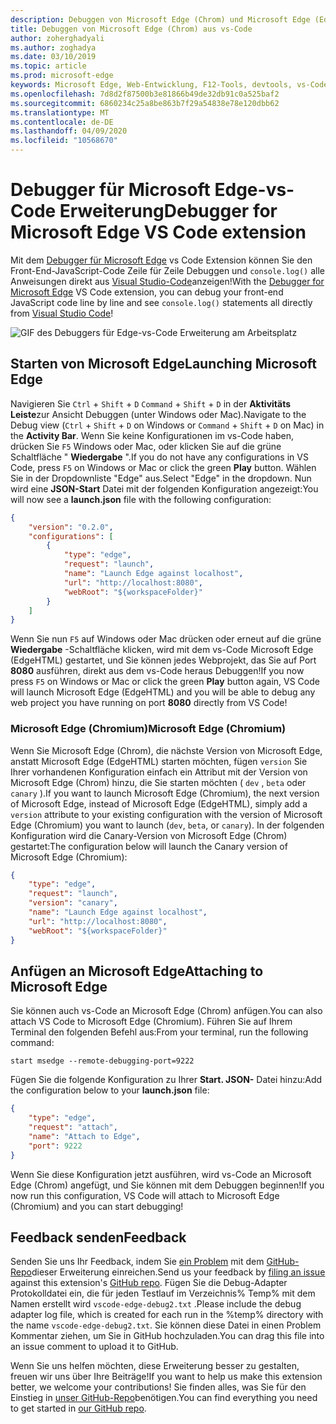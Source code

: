 ```yaml
---
description: Debuggen von Microsoft Edge (Chrom) und Microsoft Edge (EdgeHTML) aus vs-Code
title: Debuggen von Microsoft Edge (Chrom) aus vs-Code
author: zoherghadyali
ms.author: zoghadya
ms.date: 03/10/2019
ms.topic: article
ms.prod: microsoft-edge
keywords: Microsoft Edge, Web-Entwicklung, F12-Tools, devtools, vs-Code, Visual Studio-Code, Debugger
ms.openlocfilehash: 7d8d2f87500b3e81866b49de32db91c0a525baf2
ms.sourcegitcommit: 6860234c25a8be863b7f29a54838e78e120dbb62
ms.translationtype: MT
ms.contentlocale: de-DE
ms.lasthandoff: 04/09/2020
ms.locfileid: "10568670"
---
```

# <span data-ttu-id="4de27-104">Debugger für Microsoft Edge-vs-Code Erweiterung</span><span class="sxs-lookup"><span data-stu-id="4de27-104">Debugger for Microsoft Edge VS Code extension</span></span>

<span data-ttu-id="4de27-105">Mit dem [Debugger für Microsoft Edge](https://marketplace.visualstudio.com/items?itemName=msjsdiag.debugger-for-edge) vs Code Extension können Sie den Front-End-JavaScript-Code Zeile für Zeile Debuggen und `console.log()` alle Anweisungen direkt aus [Visual Studio-Code](https://code.visualstudio.com/)anzeigen!</span><span class="sxs-lookup"><span data-stu-id="4de27-105">With the [Debugger for Microsoft Edge](https://marketplace.visualstudio.com/items?itemName=msjsdiag.debugger-for-edge) VS Code extension, you can debug your front-end JavaScript code line by line and see `console.log()` statements all directly from [Visual Studio Code](https://code.visualstudio.com/)!</span></span>

![GIF des Debuggers für Edge-vs-Code Erweiterung am Arbeitsplatz](./media/debugger-for-edge.gif)

## <span data-ttu-id="4de27-107">Starten von Microsoft Edge</span><span class="sxs-lookup"><span data-stu-id="4de27-107">Launching Microsoft Edge</span></span>

<span data-ttu-id="4de27-108">Navigieren Sie `Ctrl`  +  `Shift`  +  `D` `Command`  +  `Shift`  +  `D` in der **Aktivitäts Leiste**zur Ansicht Debuggen (unter Windows oder Mac).</span><span class="sxs-lookup"><span data-stu-id="4de27-108">Navigate to the Debug view (`Ctrl` + `Shift` + `D` on Windows or `Command` + `Shift` + `D` on Mac) in the **Activity Bar**.</span></span> <span data-ttu-id="4de27-109">Wenn Sie keine Konfigurationen im vs-Code haben, drücken Sie `F5` Windows oder Mac, oder klicken Sie auf die grüne Schaltfläche " **Wiedergabe** ".</span><span class="sxs-lookup"><span data-stu-id="4de27-109">If you do not have any configurations in VS Code, press `F5` on Windows or Mac or click the green **Play** button.</span></span> <span data-ttu-id="4de27-110">Wählen Sie in der Dropdownliste "Edge" aus.</span><span class="sxs-lookup"><span data-stu-id="4de27-110">Select "Edge" in the dropdown.</span></span> <span data-ttu-id="4de27-111">Nun wird eine **JSON-Start** Datei mit der folgenden Konfiguration angezeigt:</span><span class="sxs-lookup"><span data-stu-id="4de27-111">You will now see a **launch.json** file with the following configuration:</span></span>

```json
{
    "version": "0.2.0",
    "configurations": [
        {
            "type": "edge",
            "request": "launch",
            "name": "Launch Edge against localhost",
            "url": "http://localhost:8080",
            "webRoot": "${workspaceFolder}"
        }
    ]
}
```

<span data-ttu-id="4de27-112">Wenn Sie nun `F5` auf Windows oder Mac drücken oder erneut auf die grüne **Wiedergabe** -Schaltfläche klicken, wird mit dem vs-Code Microsoft Edge (EdgeHTML) gestartet, und Sie können jedes Webprojekt, das Sie auf Port **8080** ausführen, direkt aus dem vs-Code heraus Debuggen!</span><span class="sxs-lookup"><span data-stu-id="4de27-112">If you now press `F5` on Windows or Mac or click the green **Play** button again, VS Code will launch Microsoft Edge (EdgeHTML) and you will be able to debug any web project you have running on port **8080** directly from VS Code!</span></span>

### <span data-ttu-id="4de27-113">Microsoft Edge (Chromium)</span><span class="sxs-lookup"><span data-stu-id="4de27-113">Microsoft Edge (Chromium)</span></span>

<span data-ttu-id="4de27-114">Wenn Sie Microsoft Edge (Chrom), die nächste Version von Microsoft Edge, anstatt Microsoft Edge (EdgeHTML) starten möchten, fügen `version` Sie Ihrer vorhandenen Konfiguration einfach ein Attribut mit der Version von Microsoft Edge (Chrom) hinzu, die Sie starten möchten ( `dev` , `beta` oder `canary` ).</span><span class="sxs-lookup"><span data-stu-id="4de27-114">If you want to launch Microsoft Edge (Chromium), the next version of Microsoft Edge, instead of Microsoft Edge (EdgeHTML), simply add a `version` attribute to your existing configuration with the version of Microsoft Edge (Chromium) you want to launch (`dev`, `beta`, or `canary`).</span></span> <span data-ttu-id="4de27-115">In der folgenden Konfiguration wird die Canary-Version von Microsoft Edge (Chrom) gestartet:</span><span class="sxs-lookup"><span data-stu-id="4de27-115">The configuration below will launch the Canary version of Microsoft Edge (Chromium):</span></span>

```json
{
    "type": "edge",
    "request": "launch",
    "version": "canary",
    "name": "Launch Edge against localhost",
    "url": "http://localhost:8080",
    "webRoot": "${workspaceFolder}"
}
```

## <span data-ttu-id="4de27-116">Anfügen an Microsoft Edge</span><span class="sxs-lookup"><span data-stu-id="4de27-116">Attaching to Microsoft Edge</span></span>

<span data-ttu-id="4de27-117">Sie können auch vs-Code an Microsoft Edge (Chrom) anfügen.</span><span class="sxs-lookup"><span data-stu-id="4de27-117">You can also attach VS Code to Microsoft Edge (Chromium).</span></span> <span data-ttu-id="4de27-118">Führen Sie auf Ihrem Terminal den folgenden Befehl aus:</span><span class="sxs-lookup"><span data-stu-id="4de27-118">From your terminal, run the following command:</span></span>

`start msedge --remote-debugging-port=9222`

<span data-ttu-id="4de27-119">Fügen Sie die folgende Konfiguration zu Ihrer **Start. JSON-** Datei hinzu:</span><span class="sxs-lookup"><span data-stu-id="4de27-119">Add the configuration below to your **launch.json** file:</span></span>

```json
{
    "type": "edge",
    "request": "attach",
    "name": "Attach to Edge",
    "port": 9222
}
```

<span data-ttu-id="4de27-120">Wenn Sie diese Konfiguration jetzt ausführen, wird vs-Code an Microsoft Edge (Chrom) angefügt, und Sie können mit dem Debuggen beginnen!</span><span class="sxs-lookup"><span data-stu-id="4de27-120">If you now run this configuration, VS Code will attach to Microsoft Edge (Chromium) and you can start debugging!</span></span>

## <span data-ttu-id="4de27-121">Feedback senden</span><span class="sxs-lookup"><span data-stu-id="4de27-121">Feedback</span></span>

<span data-ttu-id="4de27-122">Senden Sie uns Ihr Feedback, indem Sie [ein Problem](https://github.com/Microsoft/vscode-edge-debug2/issues/new) mit dem [GitHub-Repo](https://github.com/Microsoft/vscode-edge-debug2)dieser Erweiterung einreichen.</span><span class="sxs-lookup"><span data-stu-id="4de27-122">Send us your feedback by [filing an issue](https://github.com/Microsoft/vscode-edge-debug2/issues/new) against this extension's [GitHub repo](https://github.com/Microsoft/vscode-edge-debug2).</span></span> <span data-ttu-id="4de27-123">Fügen Sie die Debug-Adapter Protokolldatei ein, die für jeden Testlauf im Verzeichnis% Temp% mit dem Namen erstellt wird `vscode-edge-debug2.txt` .</span><span class="sxs-lookup"><span data-stu-id="4de27-123">Please include the debug adapter log file, which is created for each run in the %temp% directory with the name `vscode-edge-debug2.txt`.</span></span> <span data-ttu-id="4de27-124">Sie können diese Datei in einen Problem Kommentar ziehen, um Sie in GitHub hochzuladen.</span><span class="sxs-lookup"><span data-stu-id="4de27-124">You can drag this file into an issue comment to upload it to GitHub.</span></span>

<span data-ttu-id="4de27-125">Wenn Sie uns helfen möchten, diese Erweiterung besser zu gestalten, freuen wir uns über Ihre Beiträge!</span><span class="sxs-lookup"><span data-stu-id="4de27-125">If you want to help us make this extension better, we welcome your contributions!</span></span> <span data-ttu-id="4de27-126">Sie finden alles, was Sie für den Einstieg in [unser GitHub-Repo](https://github.com/Microsoft/vscode-edge-debug2)benötigen.</span><span class="sxs-lookup"><span data-stu-id="4de27-126">You can find everything you need to get started in [our GitHub repo](https://github.com/Microsoft/vscode-edge-debug2).</span></span>